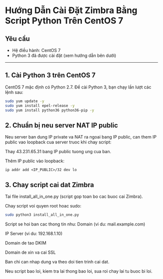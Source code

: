 # Hướng Dẫn Cài Đặt Zimbra Bằng Script Python Trên CentOS 7

## Yêu cầu
- Hệ điều hành: CentOS 7
- Python 3 đã được cài đặt (xem hướng dẫn bên dưới)

---

## 1. Cài Python 3 trên CentOS 7

CentOS 7 mặc định có Python 2.7. Để cài Python 3, bạn chạy lần lượt các lệnh sau:

```bash
sudo yum update -y
sudo yum install epel-release -y
sudo yum install python36 python36-pip -y
```

## 2. Chuẩn bị neu server NAT IP public
Neu server ban dung IP private va NAT ra ngoai bang IP public, can them IP public vao loopback cua server truoc khi chay script:

Thay 43.231.65.31 bang IP public tuong ung cua ban.

Thêm IP public vào loopback:

```
ip addr add <IP_PUBLIC>/32 dev lo
```
## 3. Chay script cai dat Zimbra
Tai file install_all_in_one.py (script gop toan bo cac buoc cai Zimbra).

Chay script voi quyen root hoac sudo:

```bash
sudo python3 install_all_in_one.py
```
Script se hoi ban cac thong tin nhu:
Domain (vi du: mail.example.com)

IP Server (vi du: 192.168.1.10)

Domain de tao DKIM

Domain de xin va cai SSL

Ban chi can nhap dung va theo doi tien trinh cai dat.

Neu script bao loi, kiem tra lai thong bao loi, sua roi chay lai tu buoc bi loi.

